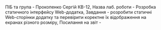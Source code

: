 ПІБ та група - Прокопенко Сергій КВ-12, Назва лаб. роботи - Розробка статичного інтерфейсу Web-додатка, Завдання - розробити статичні Web-сторінки додатку та перевірити коректне їх відображення на екранах різного розміру, Посилання на звіт -
